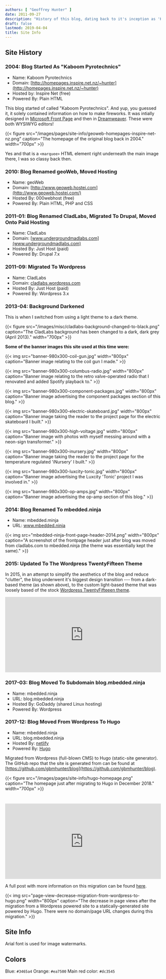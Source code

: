 ```yaml
---
authors: [ "Geoffrey Hunter" ]
date: 2011-09-27
description: "History of this blog, dating back to it's inception as 'Kaboom Pyrotechnics' back in 2004."
draft: false
lastmod: 2019-04-04
title: Site Info
---
```


## Site History

### 2004: Blog Started As "Kaboom Pyrotechnics"  

* Name: Kaboom Pyrotechnics
* Domain: [http://homepages.inspire.net.nz/~hunter](http://homepages.inspire.net.nz/~hunter)
* Hosted by: Inspire Net (free)  
* Powered By: Plain HTML

This blog started of called "Kaboom Pyrotechnics". And yup, you guessed it, it solely contained information on how to make fireworks. It was intially designed in [Microsoft Front Page](https://en.wikipedia.org/wiki/Microsoft_FrontPage) and then in [Dreamweaver](https://en.wikipedia.org/wiki/Adobe_Dreamweaver). These were both WYSIWYG editors!

{{< figure src="/images/pages/site-info/geoweb-homepages-inspire-net-nz.png" caption="The homepage of the original blog back in 2004."  width="700px" >}}

Yes and that is a `<marquee>` HTML element right underneath the main image there, I was so classy back then.

### 2010: Blog Renamed geoWeb, Moved Hosting  

* Name: geoWeb
* Domain: [http://www.geoweb.hostei.com](http://www.geoweb.hostei.com/)
* Hosted By: 000webhost (free)  
* Powered By: Plain HTML, PHP and CSS

### 2011-01: Blog Renamed CladLabs, Migrated To Drupal, Moved Onto Paid Hosting  

* Name: CladLabs
* Domain: [www.undergroundmadlabs.com](www.undergroundmadlabs.com)
* Hosted By: Just Host (paid)  
* Powered By: Drupal 7.x

### 2011-09: Migrated To Wordpress

* Name: CladLabs
* Domain: [cladlabs.wordpress.com](cladlabs.wordpress.com)
* Hosted By: Just Host (paid)  
* Powered By: Wordpress 3.x

### 2013-04: Background Darkened

This is when I switched from using a light theme to a dark theme.

{{< figure src="/images/misc/cladlabs-background-changed-to-black.png" caption="The CladLabs background has been changed to a dark, dark grey (April 2013)."  width="700px" >}}

**Some of the banner images this site used at this time were:**

{{< img src="banner-980x300-coil-gun.jpg" width="800px" caption="Banner image relating to the coil gun I made." >}}

{{< img src="banner-980x300-columbus-radio.jpg" width="800px" caption="Banner image relating to the retro valve-operated radio that I renovated and added Spotify playback to." >}}

{{< img src="banner-980x300-component-packages.jpg" width="800px" caption="Banner image advertising the component packages section of this blog." >}}

{{< img src="banner-980x300-electric-skateboard.jpg" width="800px" caption="Banner image taking the reader to the project page for the electric skateboard I built." >}}

{{< img src="banner-980x300-high-voltage.jpg" width="800px" caption="Banner image with photos with myself messing around with a neon-sign transformer." >}}

{{< img src="banner-980x300-inursery.jpg" width="800px" caption="Banner image taking the reader to the project page for the temperature regulated 'iNursery' I built." >}}

{{< img src="banner-980x300-luxcity-tonic.jpg" width="800px" caption="Banner image advertising the Luxcity 'Tonic' project I was involved in." >}}

{{< img src="banner-980x300-op-amps.jpg" width="800px" caption="Banner image advertising the op-amp section of this blog." >}}

### 2014: Blog Renamed To mbedded.ninja

* Name: mbedded.minja
* URL: www.mbedded.ninja  

{{< img src="mbedded-ninja-front-page-header-2014.png" width="800px" caption="A screenshot of the frontpage header just after blog was moved from cladlabs.com to mbedded.ninja (the theme was essentially kept the same)." >}}

### 2015: Updated To The Wordpress TwentyFifteen Theme

In 2015, in an attempt to simplify the aesthetics of the blog and reduce "clutter", the blog underwent it's biggest design transition --- from a dark-based theme (as shown above), to the custom light-based theme that was loosely based of the stock [Wordpress TwentyFifteeen theme](https://en-ca.wordpress.org/themes/twentyfifteen/).

<div style='position:relative; padding-bottom:48.37%'><iframe src='https://gfycat.com/ifr/EnlightenedInferiorBluegill' frameborder='0' scrolling='no' width='100%' height='100%' style='position:absolute;top:0;left:0;' allowfullscreen></iframe></div>
  
### 2017-03: Blog Moved To Subdomain blog.mbedded.ninja

* Name: mbedded.ninja
* URL: blog.mbedded.ninja
* Hosted By: GoDaddy (shared Linux hosting)
* Powered By: Wordpress

### 2017-12: Blog Moved From Wordpress To Hugo

* Name: mbedded.ninja
* URL: blog.mbedded.ninja
* Hosted By: [netlify](https://www.netlify.com/)
* Powered By: [Hugo](https://gohugo.io/)

Migrated from Wordpress (full-blown CMS) to Hugo (static-site generator). The GitHub repo that the site is generated from can be found at [https://github.com/gbmhunter/blog](https://github.com/gbmhunter/blog).

{{< figure src="/images/pages/site-info/hugo-homepage.png" caption="The homepage just after migrating to Hugo in December 2018." width="700px" >}}

<div style='position:relative; padding-bottom:48.37%; margin-top: 40px;'><iframe src='https://gfycat.com/ifr/MassiveHappygoluckyAntarcticgiantpetrel' frameborder='0' scrolling='no' width='100%' height='100%' style='position:absolute;top:0;left:0;' allowfullscreen></iframe></div>

A full post with more information on this migration can be found [here](/posts/2018/12-15-site-migration-to-hugo-complete/).

{{< img src="page-view-decrease-migration-from-wordpress-to-hugo.png" width="800px" caption="The decrease in page views after the migration from a Wordpress powered site to a statically-generated site powered by Hugo. There were no domain/page URL changes during this migration." >}}

## Site Info

Arial font is used for image watermarks.

## Colors

Blue: `#3465a4`
Orange: `#ea7500`
Main red color: `#dc3545`
